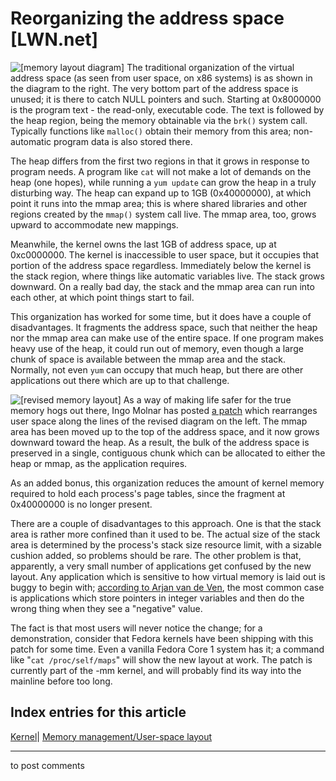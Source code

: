 # Reorganizing the address space [LWN.net]

![\[memory layout diagram\]](https://static.lwn.net/images/ns/kernel/mmap1.png) The traditional organization of the virtual address space (as seen from user space, on x86 systems) is as shown in the diagram to the right. The very bottom part of the address space is unused; it is there to catch NULL pointers and such. Starting at 0x8000000 is the program text - the read-only, executable code. The text is followed by the heap region, being the memory obtainable via the `brk()` system call. Typically functions like `malloc()` obtain their memory from this area; non-automatic program data is also stored there. 

The heap differs from the first two regions in that it grows in response to program needs. A program like `cat` will not make a lot of demands on the heap (one hopes), while running a `yum update` can grow the heap in a truly disturbing way. The heap can expand up to 1GB (0x40000000), at which point it runs into the mmap area; this is where shared libraries and other regions created by the `mmap()` system call live. The mmap area, too, grows upward to accommodate new mappings. 

Meanwhile, the kernel owns the last 1GB of address space, up at 0xc0000000. The kernel is inaccessible to user space, but it occupies that portion of the address space regardless. Immediately below the kernel is the stack region, where things like automatic variables live. The stack grows downward. On a really bad day, the stack and the mmap area can run into each other, at which point things start to fail. 

This organization has worked for some time, but it does have a couple of disadvantages. It fragments the address space, such that neither the heap nor the mmap area can make use of the entire space. If one program makes heavy use of the heap, it could run out of memory, even though a large chunk of space is available between the mmap area and the stack. Normally, not even `yum` can occupy that much heap, but there are other applications out there which are up to that challenge. 

![\[revised memory layout\]](https://static.lwn.net/images/ns/kernel/mmap2.png) As a way of making life safer for the true memory hogs out there, Ingo Molnar has posted [a patch](/Articles/90311/) which rearranges user space along the lines of the revised diagram on the left. The mmap area has been moved up to the top of the address space, and it now grows downward toward the heap. As a result, the bulk of the address space is preserved in a single, contiguous chunk which can be allocated to either the heap or mmap, as the application requires. 

As an added bonus, this organization reduces the amount of kernel memory required to hold each process's page tables, since the fragment at 0x40000000 is no longer present. 

There are a couple of disadvantages to this approach. One is that the stack area is rather more confined than it used to be. The actual size of the stack area is determined by the process's stack size resource limit, with a sizable cushion added, so problems should be rare. The other problem is that, apparently, a very small number of applications get confused by the new layout. Any application which is sensitive to how virtual memory is laid out is buggy to begin with; [according to Arjan van de Ven](/Articles/91848/), the most common case is applications which store pointers in integer variables and then do the wrong thing when they see a "negative" value. 

The fact is that most users will never notice the change; for a demonstration, consider that Fedora kernels have been shipping with this patch for some time. Even a vanilla Fedora Core 1 system has it; a command like "`cat /proc/self/maps`" will show the new layout at work. The patch is currently part of the -mm kernel, and will probably find its way into the mainline before too long.   
  
Index entries for this article  
---  
[Kernel](/Kernel/Index)| [Memory management/User-space layout](/Kernel/Index#Memory_management-User-space_layout)  
  


* * *

to post comments 

